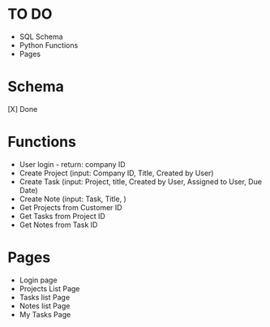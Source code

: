 TO DO
=====
* SQL Schema
* Python Functions
* Pages


Schema
======
[X] Done

Functions
=========
* User login - return: company ID
* Create Project (input: Company ID, Title, Created by User)
* Create Task (input: Project, title, Created by User, Assigned to User, Due Date)
* Create Note  (input: Task, Title, )
* Get Projects from Customer ID
* Get Tasks from Project ID
* Get Notes from Task ID


Pages
=====
* Login page
* Projects List Page
* Tasks list Page
* Notes list Page
* My Tasks Page
